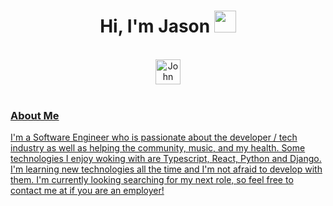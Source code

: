 <div align="center">
 <h1> Hi, I'm Jason <img src="https://media.giphy.com/media/hvRJCLFzcasrR4ia7z/giphy.gif" width="35px"></h1>
</div>

<br>

<div align="center">
  
   <a href="https://www.linkedin.com/in/jasonchiangjc7j/" target="_blank">
   <img align="center" alt="John Chiang | Linkedin " width="40px" src="http://www.prepare1.com/wp-content/uploads/2014/04/linkedin-logo-high-res-1254-1024x1024.jpg"
   </a>
 
</div>
 
<br>

### About Me
I'm a Software Engineer who is passionate about the developer / tech industry as well as helping the community, music, and my health. Some technologies I enjoy woking with are Typescript, React, Python and Django. I'm learning new technologies all the time and I'm not afraid to develop with them. I'm currently looking searching for my next role, so feel free to contact me at if you are an employer!
